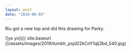 ```yaml
---
layout: post
date: "2019-06-03"
---
```


Riu got a new top and did this drawing for Parky.

![yo yo]({{ site.baseurl }}/assets/images/2019/tumblr_psjd22kCnY1qlj3bd_540.jpg)
